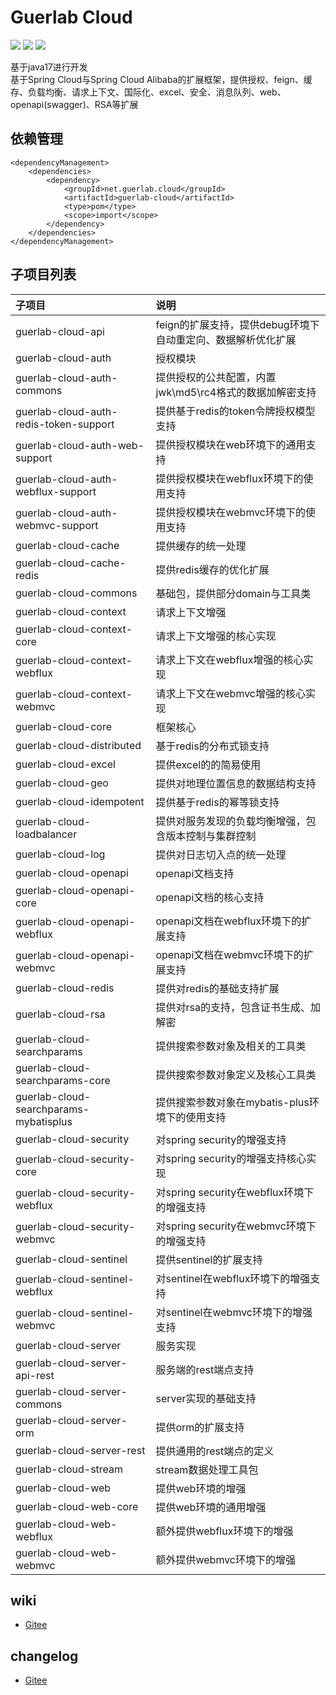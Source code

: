 # Guerlab Cloud

![](https://www.oscs1024.com/platform/badge/guerlab-net/guerlab-cloud.svg)
![](https://img.shields.io/maven-central/v/net.guerlab.cloud/guerlab-cloud.svg)
![](https://img.shields.io/badge/LICENSE-LGPL--3.0-brightgreen.svg)

基于java17进行开发<br>
基于Spring Cloud与Spring Cloud Alibaba的扩展框架，提供授权、feign、缓存、负载均衡、请求上下文、国际化、excel、安全、消息队列、web、openapi(swagger)、RSA等扩展<br>

## 依赖管理

```
<dependencyManagement>
    <dependencies>
        <dependency>
            <groupId>net.guerlab.cloud</groupId>
            <artifactId>guerlab-cloud</artifactId>
            <type>pom</type>
            <scope>import</scope>
        </dependency>
    </dependencies>
</dependencyManagement>
```

## 子项目列表

| 子项目                                    | 说明                                  |
|:---------------------------------------|:------------------------------------|
| guerlab-cloud-api                      | feign的扩展支持，提供debug环境下自动重定向、数据解析优化扩展 |
| guerlab-cloud-auth                     | 授权模块                                |
| guerlab-cloud-auth-commons             | 提供授权的公共配置，内置jwk\md5\rc4格式的数据加解密支持   |
| guerlab-cloud-auth-redis-token-support | 提供基于redis的token令牌授权模型支持             |
| guerlab-cloud-auth-web-support         | 提供授权模块在web环境下的通用支持                  |
| guerlab-cloud-auth-webflux-support     | 提供授权模块在webflux环境下的使用支持              |
| guerlab-cloud-auth-webmvc-support      | 提供授权模块在webmvc环境下的使用支持               |
| guerlab-cloud-cache                    | 提供缓存的统一处理                           |
| guerlab-cloud-cache-redis              | 提供redis缓存的优化扩展                      |
| guerlab-cloud-commons                  | 基础包，提供部分domain与工具类                  |
| guerlab-cloud-context                  | 请求上下文增强                             |
| guerlab-cloud-context-core             | 请求上下文增强的核心实现                        |
| guerlab-cloud-context-webflux          | 请求上下文在webflux增强的核心实现                |
| guerlab-cloud-context-webmvc           | 请求上下文在webmvc增强的核心实现                 |
| guerlab-cloud-core                     | 框架核心                                |
| guerlab-cloud-distributed              | 基于redis的分布式锁支持                      |
| guerlab-cloud-excel                    | 提供excel的的简易使用                       |
| guerlab-cloud-geo                      | 提供对地理位置信息的数据结构支持                    |
| guerlab-cloud-idempotent               | 提供基于redis的幂等锁支持                     |
| guerlab-cloud-loadbalancer             | 提供对服务发现的负载均衡增强，包含版本控制与集群控制          |
| guerlab-cloud-log                      | 提供对日志切入点的统一处理                       |
| guerlab-cloud-openapi                  | openapi文档支持                         |
| guerlab-cloud-openapi-core             | openapi文档的核心支持                      |
| guerlab-cloud-openapi-webflux          | openapi文档在webflux环境下的扩展支持           |
| guerlab-cloud-openapi-webmvc           | openapi文档在webmvc环境下的扩展支持            |
| guerlab-cloud-redis                    | 提供对redis的基础支持扩展                     |
| guerlab-cloud-rsa                      | 提供对rsa的支持，包含证书生成、加解密                |
| guerlab-cloud-searchparams             | 提供搜索参数对象及相关的工具类                     |
| guerlab-cloud-searchparams-core        | 提供搜索参数对象定义及核心工具类                    |
| guerlab-cloud-searchparams-mybatisplus | 提供搜索参数对象在mybatis-plus环境下的使用支持       |
| guerlab-cloud-security                 | 对spring security的增强支持               |
| guerlab-cloud-security-core            | 对spring security的增强支持核心实现           |
| guerlab-cloud-security-webflux         | 对spring security在webflux环境下的增强支持    |
| guerlab-cloud-security-webmvc          | 对spring security在webmvc环境下的增强支持     |
| guerlab-cloud-sentinel                 | 提供sentinel的扩展支持                     |
| guerlab-cloud-sentinel-webflux         | 对sentinel在webflux环境下的增强支持           |
| guerlab-cloud-sentinel-webmvc          | 对sentinel在webmvc环境下的增强支持            |
| guerlab-cloud-server                   | 服务实现                                |
| guerlab-cloud-server-api-rest          | 服务端的rest端点支持                        |
| guerlab-cloud-server-commons           | server实现的基础支持                       |
| guerlab-cloud-server-orm               | 提供orm的扩展支持                          |
| guerlab-cloud-server-rest              | 提供通用的rest端点的定义                      |
| guerlab-cloud-stream                   | stream数据处理工具包                       |
| guerlab-cloud-web                      | 提供web环境的增强                          |
| guerlab-cloud-web-core                 | 提供web环境的通用增强                        |
| guerlab-cloud-web-webflux              | 额外提供webflux环境下的增强                   |
| guerlab-cloud-web-webmvc               | 额外提供webmvc环境下的增强                    |

## wiki

- [Gitee](https://gitee.com/guerlab_net/guerlab-cloud/wikis/pages)

## changelog

- [Gitee](https://gitee.com/guerlab_net/guerlab-cloud/wikis/pages)
